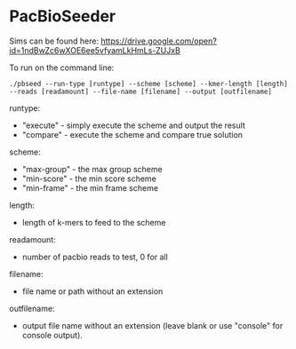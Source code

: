 # PacBioSeeder
Sims can be found here:
https://drive.google.com/open?id=1ndBwZc6wXOE6ee5vfyamLkHmLs-ZUJxB

To run on the command line:

```./pbseed --run-type [runtype] --scheme [scheme] --kmer-length [length] --reads [readamount] --file-name [filename] --output [outfilename]```

runtype:
	
* "execute" - simply execute the scheme and output the result
* "compare" - execute the scheme and compare true solution

scheme:

* "max-group" - the max group scheme
* "min-score" - the min score scheme
* "min-frame" - the min frame scheme

length:

* length of k-mers to feed to the scheme

readamount:

* number of pacbio reads to test, 0 for all

filename:

* file name or path without an extension

outfilename:

* output file name without an extension (leave blank or use "console" for console output).
	